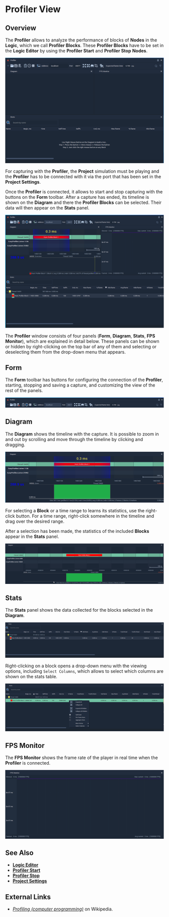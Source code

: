 # Profiler View

## Overview

The **Profiler** allows to analyze the performance of blocks of **Nodes** in the **Logic**, which we call **Profiler Blocks**. These **Profiler Blocks** have to be set in the **Logic Editor** by using the **Profiler Start** and **Profiler Stop** **Nodes**.

![](../.gitbook/assets/profiler-view.png)

For capturing with the **Profiler**, the **Project** simulation must be playing and the **Profiler** has to be connected with it via the port that has been set in the **Project Settings**.

Once the **Profiler** is connected, it allows to start and stop capturing with the buttons on the **Form** toolbar. After a capture has ended, its timeline is shown on the **Diagram** and there the **Profiler Blocks** can be selected. Their data will then appear on the **Stats** panel.

![](../.gitbook/assets/profiler-view-connected.png)

The **Profiler** window consists of four panels \(**Form**, **Diagram**, **Stats**, **FPS Monitor**\), which are explained in detail below. These panels can be shown or hidden by right-clicking on the top bar of any of them and selecting or deselecting them from the drop-down menu that appears.

## Form

The **Form** toolbar has buttons for configuring the connection of the **Profiler**, starting, stopping and saving a capture, and customizing the view of the rest of the panels.

![](../.gitbook/assets/profiler-form.png)

## Diagram

The **Diagram** shows the timeline with the capture. It is possible to zoom in and out by scrolling and move through the timeline by clicking and dragging.

![](../.gitbook/assets/profiler-diagram.png)

For selecting a **Block** or a time range to learns its statistics, use the right-click button. For a time range, right-click somewhere in the timeline and drag over the desired range.

After a selection has been made, the statistics of the included **Blocks** appear in the **Stats** panel.

![](../.gitbook/assets/profiler-drag.gif)

## Stats

The **Stats** panel shows the data collected for the blocks selected in the **Diagram**.

![](../.gitbook/assets/profiler-stats.png)

Right-clicking on a block opens a drop-down menu with the viewing options, including `Select Columns`, which allows to select which columns are shown on the stats table.

![](../.gitbook/assets/profiler-stats-menu.png)

## FPS Monitor

The **FPS Monitor** shows the frame rate of the player in real time when the **Profiler** is connected.

![](../.gitbook/assets/profiler-fps-monitor.png)

## See Also

* [**Logic Editor**](logic-editor.md)
* [**Profiler Start**](../toolbox/development/profiler-start.md)
* [**Profiler Stop**](../toolbox/development/profiler-stop.md)
* [**Project Settings**](project-settings.md#profiler)

## External Links

* [_Profiling \(computer programming\)_](https://en.wikipedia.org/wiki/Profiling_%28computer_programming%29) on Wikipedia.

